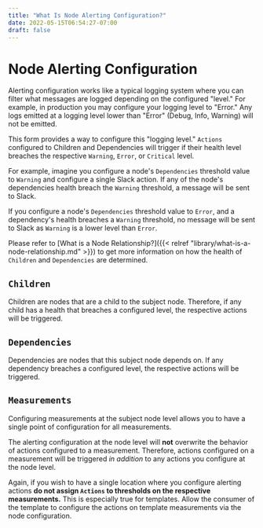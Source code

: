 ```yaml
---
title: "What Is Node Alerting Configuration?"
date: 2022-05-15T06:54:27-07:00
draft: false
---
```


# Node Alerting Configuration

Alerting configuration works like a typical logging system where you can filter what messages are logged depending on the configured "level." For example, in production you may configure your logging level to "Error." Any logs emitted at a logging level lower than "Error" (Debug, Info, Warning) will not be emitted.

This form provides a way to configure this "logging level." `Actions` configured to Children and Dependencies will trigger if their health level breaches the respective `Warning`, `Error`, or `Critical` level.

For example, imagine you configure a node's `Dependencies` threshold value to `Warning` and configure a single Slack action. If any of the node's dependencies health breach the `Warning` threshold, a message will be sent to Slack.

If you configure a node's `Dependencies` threshold value to `Error`, and a dependency's health breaches a `Warning` threshold, no message will be sent to Slack as `Warning` is a lower level than `Error`.

Please refer to [What is a Node Relationship?]({{< relref "library/what-is-a-node-relationship.md" >}}) to get more information on how the health of `Children` and `Dependencies` are determined.

## `Children`

Children are nodes that are a child to the subject node. Therefore, if any child has a health that breaches a configured level, the respective actions will be triggered.

## `Dependencies`

Dependencies are nodes that this subject node depends on. If any dependency breaches a configured level, the respective actions will be triggered.

## `Measurements`

Configuring measurements at the subject node level allows you to have a single point of configuration for all measurements.

The alerting configuration at the node level will **not** overwrite the behavior of actions configured to a measurement. Therefore, actions configured on a measurement will be triggered _in addition_ to any actions you configure at the node level.

Again, if you wish to have a single location where you configure alerting actions **do not assign `Actions` to thresholds on the respective measurements.** This is especially true for templates. Allow the consumer of the template to configure the actions on template measurements via the node configuration.

